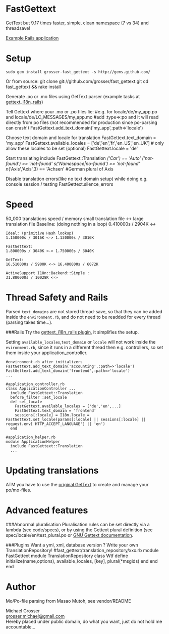 FastGettext
===========
GetText but 9.17 times faster, simple, clean namespace (7 vs 34) and threadsave!

[Example Rails application](https://github.com/grosser/gettext_i18n_rails_example)

Setup
=====
    sudo gem install grosser-fast_gettext -s http://gems.github.com/

Or from source:
    git clone git://github.com/grosser/fast_gettext.git
    cd fast_gettext && rake install

Generate .po or .mo files using GetText parser (example tasks at [gettext_i18n_rails](http://github.com/grosser/gettext_i18n_rails))

Tell Gettext where your .mo or .po files lie:
    #e.g. for locale/de/my_app.po and locale/de/LC_MESSAGES/my_app.mo
    #add :type=>:po and it will read directly from po files (not recommended for production since po-parsing can crash!)
    FastGettext.add_text_domain('my_app',:path=>'locale')

Choose text domain and locale for translation
    FastGettext.text_domain = 'my_app'
    FastGettext.available_locales = ['de','en','fr','en_US','en_UK'] # only allow these locales to be set (optional)
    FastGettext.locale = 'de'

Start translating
    include FastGettext::Translation
    _('Car') == 'Auto'
    _('not-found') == 'not-found'
    s_('Namespace|no-found') == 'not-found'
    n_('Axis','Axis',3) == 'Achsen' #German plural of Axis

Disable translation errors(like no text domain setup) while doing e.g. console session / testing
    FastGettext.silence_errors

Speed
=====
50_000 translations speed / memory
small translation file <-> large translation file
    Baseline: (doing nothing in a loop)
    0.410000s / 2904K <->

    Ideal: (primitive Hash lookup)
    1.150000s / 3016K <-> 1.130000s / 3016K

    FastGettext:
    1.800000s / 3040K <-> 1.750000s / 3040K

    GetText:
    16.510000s / 5900K <-> 16.400000s / 6072K

    ActiveSupport I18n::Backend::Simple :
    31.880000s / 10028K <->


Thread Safety and Rails
=======================
Parsed `text_domains` are not stored thread-save, so that they can be added inside the `environment.rb`,
and do not need to be readded for every thread (parsing takes time...).

###Rails
Try the [gettext_i18n_rails plugin](http://github.com/grosser/gettext_i18n_rails), it simplifies the setup.

Setting `available_locales`,`text_domain` or `locale` will not work inside the `evironment.rb`, since it runs in a different thread
then e.g. controllers, so set them inside your application_controller.

    #environment.rb after initializers
    FastGettext.add_text_domain('accounting',:path=>'locale')
    FastGettext.add_text_domain('frontend',:path=>'locale')
    ...

    #application_controller.rb
    class ApplicationController ...
      include FastGettext::Translation
      before_filter :set_locale
      def set_locale
        FastGettext.available_locales = ['de','en',...]
        FastGettext.text_domain = 'frontend'
        sessions[:locale] = I18n.locale = FastGettext.set_locale(params[:locale] || sessions[:locale] || request.env['HTTP_ACCEPT_LANGUAGE'] || 'en')
      end

    #application_helper.rb
    module ApplicationHelper
      include FastGettext::Translation
      ...

Updating translations
=====================
ATM you have to use the [original GetText](http://github.com/mutoh/gettext) to create and manage your po/mo-files.

Advanced features
=================
###Abnormal pluralisation
Pluralisation rules can be set directly via a lambda (see code/specs), or by using the Gettext
plural definition (see spec/locale/en/test_plural.po or [GNU Gettext documentation](http://www.gnu.org/software/libtool/manual/libc/Advanced-gettext-functions.html).

###Plugins
Want a yml, xml, database version ?
Write your own TranslationRepository!
    #fast_gettext/translation_repository/xxx.rb
    module FastGettext
      module TranslationRepository
        class Wtf
          define initialize(name,options), available_locales, [key], plural(*msgids)
        end
      end
    end


Author
======
Mo/Po-file parsing from Masao Mutoh, see vendor/README

Michael Grosser  
grosser.michael@gmail.com  
Hereby placed under public domain, do what you want, just do not hold me accountable...  